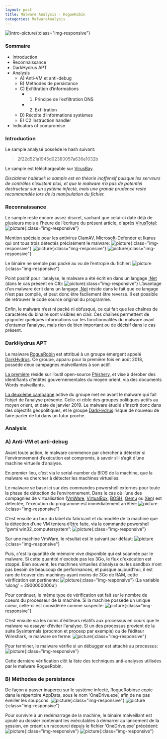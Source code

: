 ```yaml
---
layout: post
title: Malware Analysis - RogueRobin
categories: MalwareAnalysis
---
```

![Intro-picture](/img/DarkHydrus/darkhydrus_banner.jpg){:class="img-responsive"}

### Sommaire

* Introduction
* Reconnaissance
* DarkHydrus APT
* Analysis
  * A) Anti-VM et anti-debug
  * B) Méthodes de persistance
  * C) Exfiltration d’informations
    * 1) Principe de l’exfiltration DNS
    * 2) Exfiltration
  * D) Récolte d’informations systèmes
  * E) C2 Instruction handler
* Indicators of compromise

### Introduction
Le sample analysé possède le hash suivant:
> 2f22d521a1945d02380057a636e1032b

Le sample est téléchargeable sur [VirusBay](https://beta.virusbay.io/sample/browse/2f22d521a1945d02380057a636e1032b).

_Disclaimer habituel: le sample est en théorie inoffensif puisque les serveurs de contrôles n’existent plus, et que le malware n’a pas de potentiel destructeur sur un système infecté, mais une grande prudence reste recommandée lors de la manipulation du fichier._

### Reconnaissance
Le sample reste encore assez discret, sachant que celui-ci date déjà de plusieurs mois à l’heure de l’écriture du présent article, d'après [VirusTotal](https://www.virustotal.com/#/file/6c014eddb7622e5e48c3e9d10a6ebaa02b2fe7b3318ab4f2d4daf1a619ed913c):
![picture](/img/DarkHydrus/0.PNG){:class="img-responsive"}

Mention spéciale pour les antivirus ClamAV, Microsoft-Defender et Ikarus qui ont tous trois détectés précisément le malware:
![picture](/img/DarkHydrus/01.PNG){:class="img-responsive"}
![picture](/img/DarkHydrus/02.PNG){:class="img-responsive"}
![picture](/img/DarkHydrus/03.PNG){:class="img-responsive"}

Le binaire ne semble pas packé au vu de l’entropie du fichier:
![picture](/img/DarkHydrus/B.PNG){:class="img-responsive"}

Point positif pour l’analyse, le malware a été écrit en dans un langage [.Net](https://fr.wikipedia.org/wiki/Microsoft_.NET) (dans le cas présent en C#):
![picture](/img/DarkHydrus/A.PNG){:class="img-responsive"}
L’avantage d’un malware écrit dans un langage [.Net](https://fr.wikipedia.org/wiki/Microsoft_.NET) réside dans le fait que ce langage n’est pas compilé, et peut donc être facilement être reverse. Il est possible de retrouver le code source original du programme.

Enfin, le malware n’est ni packé ni obfusqué, ce qui fait que les chaînes de caractères du binaire sont visibles en clair. Ces chaînes permettent de grignoter quelques informations sur les fonctionnalités du malware avant d’entamer l’analyse, mais rien de bien important ou de décisif dans le cas présent.

### DarkHydrus APT
Le malware [RogueRobin](https://malpedia.caad.fkie.fraunhofer.de/details/ps1.roguerobin) est attribué à un groupe émergent appelé [DarkHydrus](https://attack.mitre.org/groups/G0079/). Ce groupe, apparu pour la première fois en août 2018, possède deux campagnes malveillantes à son actif.

[La première](https://www.cybersecurity-review.com/news-august-2018/new-actor-darkhydrus-targets-middle-east-with-open-source-phishing/) réside sur l’outil open-source [Phishery](https://github.com/ryhanson/phishery), et vise à dérober des identifiants d’entités gouvernementales du moyen orient, via des documents Words malveillants.

[La deuxième campagne](https://www.cybersecurity-review.com/news-january-2019/darkhydrus-abuses-google-drive-to-spread-roguerobin-trojan/) active du groupe met en avant le malware qui fait l’objet de l’analyse présente. Celle-ci cible des groupes politiques actifs au moyen orient, et date de janvier 2019. Le malware étudié s’inscrit donc dans des objectifs géopolitiques, et le groupe [DarkHydrus](https://attack.mitre.org/groups/G0079/) risque de nouveau de faire parler de lui dans un futur proche.

### Analysis
### A) Anti-VM et anti-debug
Avant toute action, le malware commence par chercher à détecter si l'environnement d’exécution est compromis, à savoir s‘il s’agit d’une machine virtuelle d’analyse.

En premier lieu, c’est via le serial-number du BIOS de la machine, que la malware va chercher à détecter les machines virtuelles.

Le malware se base ici sur des commandes powershell externes pour toute la phase de détection de l’environnement. Dans le cas où l’une des compagnies de virtualisation ([VmWare](https://www.vmware.com/), [VirtualBox](https://www.virtualbox.org/wiki/Downloads), [BOSH](https://www.bosh.io/docs/), [Qemu](https://www.qemu.org/) ou [Xen](https://xenproject.org/)) est détectée, l'exécution du programme est immédiatement arrêtée:
![picture](/img/DarkHydrus/M.PNG){:class="img-responsive"}

C’est ensuite au tour du label du fabricant et du modèle de la machine que la détection d’une VM tentera d’être faite, via la commande powershell “gwmi win32_computersystem”:
![picture](/img/DarkHydrus/N.PNG){:class="img-responsive"}

Sur une machine VmWare, le résultat est le suivant par défaut:
![picture](/img/DarkHydrus/O.PNG){:class="img-responsive"}

Puis, c'est la quantité de mémoire vive disponible qui est scannée par le malware. Si cette quantité n'excède pas les 3Go, le flux d'exécution est stoppé. Bien souvent, les machines virtuelles d’analyse ou les sandbox n’ont pas besoin de beaucoup de performances, et puisque aujourd'hui, il est rare de trouver des machines ayant moins de 3Go de RAM, cette vérification est pertinente:
![picture](/img/DarkHydrus/P.PNG){:class="img-responsive"}
(La variable ‘ulong’ = 2900000000u’)

Pour continuer, le même type de vérification est fait sur le nombre de coeurs du processeur de la machine. Si la machine possède un unique coeur, celle-ci est considérée comme suspecte:
![picture](/img/DarkHydrus/Q.PNG){:class="img-responsive"}

C’est ensuite via les noms d’éditeurs relatifs aux processus en cours que le malware va essayer d’éviter l'analyse. Si un des processus provient de la suite Sysinternals (procmon et procexp par exemple) ou de l’éditeur Wireshark, le malware se ferme:
![picture](/img/DarkHydrus/R.PNG){:class="img-responsive"}

Pour terminer, le malware vérifie si un débugger est attaché au processus:
![picture](/img/DarkHydrus/S.PNG){:class="img-responsive"}

Cette dernière vérification clôt la liste des techniques anti-analyses utilisées par le malware RogueRobin.

### B) Méthodes de persistance
De façon à passer inaperçu sur le système infecté, RogueRobinse copie dans le répertoire AppData, sous le nom ‘OneDrive.exe’, afin de ne pas éveiller les soupçons.
![picture](/img/DarkHydrus/T.PNG){:class="img-responsive"}
![picture](/img/DarkHydrus/U.PNG){:class="img-responsive"}

Pour survivre à un redémarrage de la machine, le binaire malveillant est ajouté au dossier contenant les exécutables à démarrer au lancement de la session, en créant un raccourci depuis le fichier ‘OneDrive.exe’ précédent:
![picture](/img/DarkHydrus/W.PNG){:class="img-responsive"}
![picture](/img/DarkHydrus/V.PNG){:class="img-responsive"}
